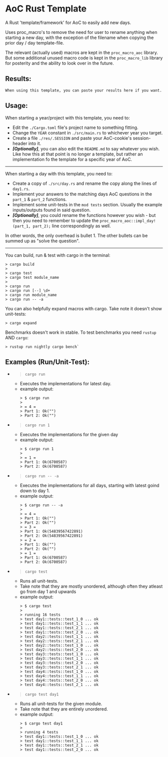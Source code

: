 # AoC Rust Template #

A Rust 'template/framework' for AoC to easily add new days.

Uses proc_macro's to remove the need for user to rename anything when starting a new day, with the exception of the filename when copying the prior day / day template-file.

The relevant (actually used) macros are kept in the `proc_macro_aoc` library. But some additional unused macro code is kept in the `proc_macro_lib` library for posterity and the ability to look over in the future.

## Results: ##
    When using this template, you can paste your results here if you want.

## Usage: ##
When starting a year/project with this template, you need to:
 - Edit the `./Cargo.toml` file's project name to something fitting.
 - Change the `YEAR` constant in `./src/main.rs` to whichever year you target.
 - Create a file `./res/.SESSION` and paste your AoC-cookie's session-header into it.
 - ***[Optionally]***, you can also edit the `README.md` to say whatever you wish. Like how this at that point is no longer a template, but rather an implementation fo the template for a specific year of AoC.

---------

When starting a day with this template, you need to:
 - Create a copy of `./src/day.rs` and rename the copy along the lines of `day1.rs`.
 - Implement your answers to the matching days AoC questions in the `part_1` & `part_2` functions.
 - Implement some unit-tests in the `mod tests` section. Usually the example inputs/outputs found in said question.
 - ***[Optionally]***, you could rename the functions however you wish - but then you need to remember to update the `proc_macro_aoc::impl_day!(part_1, part_2);` line correspondingly as well.

In other words, the only overhead is bullet 1. The other bullets can be summed up as "solve the question".

---------

You can build, run & test with cargo in the terminal:
```console
> cargo build
> 
> cargo test
> cargo test module_name
> 
> cargo run
> cargo run [--] \d+
> cargo run module_name
> cargo run -- -a
```

You can also helpfully expand macros with cargo. Take note it doesn't show unit-tests:
```console
> cargo expand
```

Benchmarks doesn't work in stable. To test benchmarks you need `rustup` AND `cargo`:
```console
> rustup run nightly cargo bench`
```


## Examples (Run/Unit-Test): ##
  - > `cargo run`
    * Executes the implementations for latest day.
    * example output:
      ```console
      > $ cargo run
      >
      > = 4 =
      > Part 1: Ok("")
      > Part 2: Ok("")
      ```

  - > `cargo run 1`
    * Executes  the implementations for the given day
    * example output:
      ```console
      > $ cargo run 1
      >
      > = 1 =
      > Part 1: Ok(6700587)
      > Part 2: Ok(6700587)
      ```
    
  - > `cargo run -- -a`
    * Executes the implementations for all days, starting with latest goind down to day 1.
    * example output:
      ```console
      > $ cargo run -- -a
      >
      > = 4 =
      > Part 1: Ok("")
      > Part 2: Ok("")
      > = 3 =
      > Part 1: Ok(54839567422891)
      > Part 2: Ok(54839567422891)
      > = 2 =
      > Part 1: Ok("")
      > Part 2: Ok("")
      > = 1 =
      > Part 1: Ok(6700587)
      > Part 2: Ok(6700587)
      ```
    
  - > `cargo test`
    * Runs all unit-tests.
    * Take note that they are mostly unordered,
       although often they atleast go from day 1 and upwards
    * example output:
      ```console
      > $ cargo test 
      >
      > running 16 tests
      > test day1::tests::test_1_0 ... ok
      > test day1::tests::test_1_1 ... ok
      > test day1::tests::test_2_1 ... ok
      > test day1::tests::test_2_0 ... ok
      > test day2::tests::test_1_1 ... ok
      > test day2::tests::test_2_1 ... ok
      > test day2::tests::test_1_0 ... ok
      > test day2::tests::test_2_0 ... ok
      > test day3::tests::test_1_0 ... ok
      > test day3::tests::test_1_1 ... ok
      > test day3::tests::test_2_0 ... ok
      > test day3::tests::test_2_1 ... ok
      > test day4::tests::test_1_0 ... ok
      > test day4::tests::test_1_1 ... ok
      > test day4::tests::test_2_0 ... ok
      > test day4::tests::test_2_1 ... ok
      ```
      
  - > `cargo test day1`
    * Runs all unit-tests for the given module.
    * Take note that they are entirely unordered.
    * example output:
      ```console
      > $ cargo test day1
      >
      > running 4 tests
      > test day1::tests::test_1_0 ... ok
      > test day1::tests::test_1_1 ... ok
      > test day1::tests::test_2_1 ... ok
      > test day1::tests::test_2_0 ... ok
      ```
      